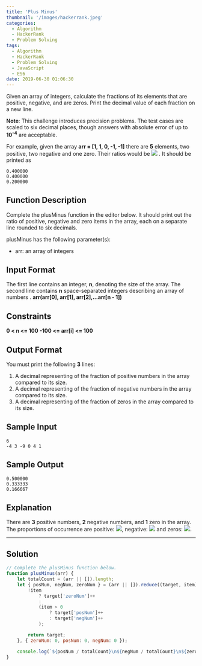 ```yaml
---
title: 'Plus Minus'
thumbnail: '/images/hackerrank.jpeg'
categories:
  - Algorithm
  - HackerRank
  - Problem Solving
tags:
  - Algorithm
  - HackerRank
  - Problem Solving
  - JavaScript
  - ES6
date: 2019-06-30 01:06:30
---
```


Given an array of integers, calculate the fractions of its elements that are positive, negative, and are zeros. Print the decimal value of each fraction on a new line.

**Note**: This challenge introduces precision problems. The test cases are scaled to six decimal places, though answers with absolute error of up to **10<sup>-4</sup>** are acceptable.

<!-- more -->

For example, given the array **arr = [1, 1, 0, -1, -1]** there are **5** elements, two positive, two negative and one zero. Their ratios would be ![](https://latex.codecogs.com/gif.latex?\frac{2}{5}&space;=&space;0.400000,\frac{2}{5}&space;=&space;0.400000&space;and&space;\frac{1}{5}&space;=&space;0.200000)
. It should be printed as

```
0.400000
0.400000
0.200000
```

## Function Description
            
Complete the plusMinus function in the editor below. It should print out the ratio of positive, negative and zero items in the array, each on a separate line rounded to six decimals.

plusMinus has the following parameter(s):

- arr: an array of integers

## Input Format

The first line contains an integer, **n**, denoting the size of the array. 
The second line contains **n** space-separated integers describing an array of numbers .
**arr(arr[0], arr[1], arr[2],...arr[n - 1])**

## Constraints 

**0 < n <= 100**
**-100 <= arr[i] <= 100**

## Output Format

You must print the following **3** lines:

1. A decimal representing of the fraction of positive numbers in the array compared to its size.
2. A decimal representing of the fraction of negative numbers in the array compared to its size.
3. A decimal representing of the fraction of zeros in the array compared to its size.

## Sample Input

```
6
-4 3 -9 0 4 1
```

## Sample Output

```
0.500000
0.333333
0.166667
```

## Explanation

There are **3** positive numbers, **2** negative numbers, and **1** zero in the array. <br/>
The proportions of occurrence are positive: ![](https://latex.codecogs.com/gif.latex?\frac{3}{6}&space;=&space;0.500000), negative: ![](https://latex.codecogs.com/gif.latex?\frac{2}{6}&space;=&space;0.333333) and zeros: ![](https://latex.codecogs.com/gif.latex?\frac{1}{6}&space;=&space;0.166667).

---

## Solution

```javascript
// Complete the plusMinus function below.
function plusMinus(arr) {
    let totalCount = (arr || []).length;
    let { posNum, negNum, zeroNum } = (arr || []).reduce((target, item) => {
        !item
            ? target['zeroNum']++
            :
            (item > 0
                ? target['posNum']++
                : target['negNum']++
            );

        return target;
    }, { zeroNum: 0, posNum: 0, negNum: 0 });

    console.log(`${posNum / totalCount}\n${negNum / totalCount}\n${zeroNum / totalCount}`);
}
```
